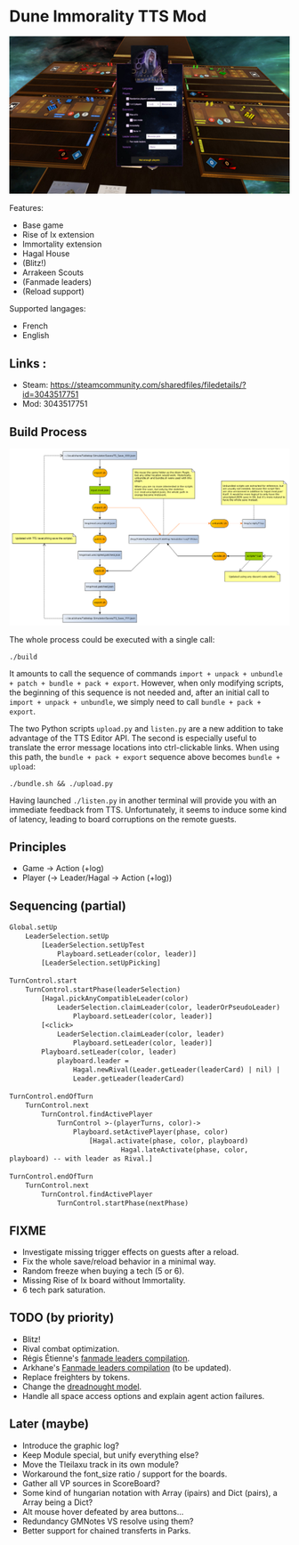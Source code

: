 # Dune Immorality TTS Mod

![Capture](resources/capture-1.jpg)

Features:
- Base game
- Rise of Ix extension
- Immortality extension
- Hagal House
- (Blitz!)
- Arrakeen Scouts
- (Fanmade leaders)
- (Reload support)

Supported langages:
- French
- English

## Links :

- Steam: https://steamcommunity.com/sharedfiles/filedetails/?id=3043517751
- Mod: 3043517751

## Build Process

![Capture](workflow.png)

The whole process could be executed with a single call:

    ./build

It amounts to call the sequence of commands `import + unpack + unbundle + patch + bundle + pack + export`.
However, when only modifying scripts, the beginning of this sequence is not needed and,
after an initial call to `import + unpack + unbundle`, we simply need to call `bundle + pack + export`.

The two Python scripts `upload.py` and `listen.py` are a new addition to take advantage of the TTS Editor API.
The second is especially useful to translate the error message locations into ctrl-clickable links.
When using this path, the `bundle + pack + export` sequence above becomes `bundle + upload`:

    ./bundle.sh && ./upload.py

Having launched `./listen.py` in another terminal will provide you with an immediate feedback from TTS.
Unfortunately, it seems to induce some kind of latency, leading to board corruptions on the remote guests.

## Principles

- Game -> Action (+log)
- Player (-> Leader/Hagal -> Action (+log))

## Sequencing (partial)

    Global.setUp
        LeaderSelection.setUp
            [LeaderSelection.setUpTest
                Playboard.setLeader(color, leader)]
            [LeaderSelection.setUpPicking]

    TurnControl.start
        TurnControl.startPhase(leaderSelection)
            [Hagal.pickAnyCompatibleLeader(color)
                LeaderSelection.claimLeader(color, leaderOrPseudoLeader)
                    Playboard.setLeader(color, leader)]
            [<click>
                LeaderSelection.claimLeader(color, leader)
                    Playboard.setLeader(color, leader)]
            Playboard.setLeader(color, leader)
                playboard.leader =
                    Hagal.newRival(Leader.getLeader(leaderCard) | nil) |
                    Leader.getLeader(leaderCard)

    TurnControl.endOfTurn
        TurnControl.next
            TurnControl.findActivePlayer
                TurnControl >-(playerTurns, color)->
                    Playboard.setActivePlayer(phase, color)
                        [Hagal.activate(phase, color, playboard)
                                Hagal.lateActivate(phase, color, playboard) -- with leader as Rival.]

    TurnControl.endOfTurn
        TurnControl.next
            TurnControl.findActivePlayer
                TurnControl.startPhase(nextPhase)

## FIXME

- Investigate missing trigger effects on guests after a reload.
- Fix the whole save/reload behavior in a minimal way.
- Random freeze when buying a tech (5 or 6).
- Missing Rise of Ix board without Immortality.
- 6 tech park saturation.

## TODO (by priority)

- Blitz!
- Rival combat optimization.
- Régis Étienne's [fanmade leaders compilation](https://forum.cwowd.com/t/dune-imperium-personnages-fanmade/45175).
- Arkhane's [Fanmade leaders compilation](https://boardgamegeek.com/thread/3144891/73-more-powerful-leaders-balanced-each-others-epic) (to be updated).
- Replace freighters by tokens.
- Change the [dreadnought model](https://www.thingiverse.com/thing:5326146).
- Handle all space access options and explain agent action failures.

## Later (maybe)

- Introduce the graphic log?
- Keep Module special, but unify everything else?
- Move the Tleilaxu track in its own module?
- Workaround the font_size ratio / support for the boards.
- Gather all VP sources in ScoreBoard?
- Some kind of hungarian notation with Array (ipairs) and Dict (pairs), a Array being a Dict?
- Alt mouse hover defeated by area buttons...
- Redundancy GMNotes VS resolve using them?
- Better support for chained transferts in Parks.
